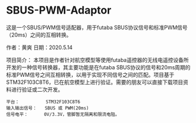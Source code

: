# SBUS-PWM-Adaptor
这是一个SBUS/PWM信号适配器，用于futaba SBUS协议信号和标准PWM信号（20ms）之间的互相转换。

作者：黄爽
日期：2020.5.14

项目简介：
    本项目是作者针对航空模型等使用futaba遥控器的无线电遥控设备所开发的一种信号转换器，其主要功能是在futaba SBUS协议的信号和20ms周期的标准PWM信号之间互相转换，以用于实现不同信号之间的匹配。项目基于STM32F103C8T6，已在航空模型上进行验证。需要的朋友可以直接下载项目资料进行验证或二次开发。
    
    平台：          STM32F103C8T6
    输入输出信号：   SBUS 或 PWM(20ms)
    信号电平：      0V/3.3V，管脚暂无隔离和限流电阻。
    
